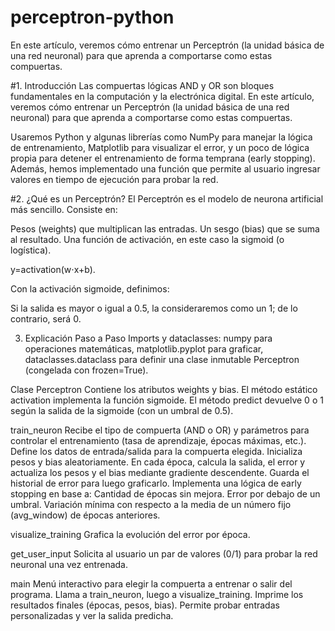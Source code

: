 # perceptron-python
En este artículo, veremos cómo entrenar un Perceptrón (la unidad básica de una red neuronal) para que aprenda a comportarse como estas compuertas. 

#1. Introducción
Las compuertas lógicas AND y OR son bloques fundamentales en la computación y la electrónica digital. En este artículo, veremos cómo entrenar un Perceptrón (la unidad básica de una red neuronal) para que aprenda a comportarse como estas compuertas.

Usaremos Python y algunas librerías como NumPy para manejar la lógica de entrenamiento, Matplotlib para visualizar el error, y un poco de lógica propia para detener el entrenamiento de forma temprana (early stopping). Además, hemos implementado una función que permite al usuario ingresar valores en tiempo de ejecución para probar la red.

#2. ¿Qué es un Perceptrón?
El Perceptrón es el modelo de neurona artificial más sencillo. Consiste en:

Pesos (weights) que multiplican las entradas.
Un sesgo (bias) que se suma al resultado.
Una función de activación, en este caso la sigmoid (o logística).

y=activation(w⋅x+b).

Con la activación sigmoide, definimos:

Si la salida es mayor o igual a 0.5, la consideraremos como un 1; de lo contrario, será 0.

3. Explicación Paso a Paso
Imports y dataclasses:
numpy para operaciones matemáticas,
matplotlib.pyplot para graficar,
dataclasses.dataclass para definir una clase inmutable Perceptron (congelada con frozen=True).

Clase Perceptron
Contiene los atributos weights y bias.
El método estático activation implementa la función sigmoide.
El método predict devuelve 0 o 1 según la salida de la sigmoide (con un umbral de 0.5).

train_neuron
Recibe el tipo de compuerta (AND o OR) y parámetros para controlar el entrenamiento (tasa de aprendizaje, épocas máximas, etc.).
Define los datos de entrada/salida para la compuerta elegida.
Inicializa pesos y bias aleatoriamente.
En cada época, calcula la salida, el error y actualiza los pesos y el bias mediante gradiente descendente.
Guarda el historial de error para luego graficarlo.
Implementa una lógica de early stopping en base a:
Cantidad de épocas sin mejora.
Error por debajo de un umbral.
Variación mínima con respecto a la media de un número fijo (avg_window) de épocas anteriores.

visualize_training
Grafica la evolución del error por época.

get_user_input
Solicita al usuario un par de valores (0/1) para probar la red neuronal una vez entrenada.

main
Menú interactivo para elegir la compuerta a entrenar o salir del programa.
Llama a train_neuron, luego a visualize_training.
Imprime los resultados finales (épocas, pesos, bias).
Permite probar entradas personalizadas y ver la salida predicha.
